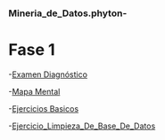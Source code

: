 
### Mineria_de_Datos.phyton-

# Fase 1

-[Examen Diagnóstico](https://github.com/Yazielbaralc1/Mineria_de_Datos.phyton-/blob/main/Examen_diagnostico_1851004.pdf)
 
-[Mapa Mental](https://github.com/Yazielbaralc1/Mineria_de_Datos.phyton-/blob/main/MapaMental_2_DM_1851004.pdf)

-[Ejercicios Basicos](https://github.com/Yazielbaralc1/Mineria_de_Datos.phyton-/blob/main/Ejercicios%20B%C3%A1sicos%20de%20Python.ipynb)

-[Ejercicio_Limpieza_De_Base_De_Datos](https://github.com/Yazielbaralc1/Mineria_de_Datos.phyton-/blob/main/Ex_LimpiezaDeBaseDeDatos_Equipo7.ipynb)

